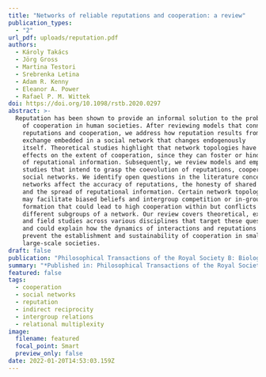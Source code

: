```yaml
---
title: "Networks of reliable reputations and cooperation: a review"
publication_types:
  - "2"
url_pdf: uploads/reputation.pdf
authors:
  - Károly Takács   
  - Jörg Gross   
  - Martina Testori   
  - Srebrenka Letina  
  - Adam R. Kenny   
  - Eleanor A. Power   
  - Rafael P. M. Wittek
doi: https://doi.org/10.1098/rstb.2020.0297
abstract: >-
  Reputation has been shown to provide an informal solution to the problem
    of cooperation in human societies. After reviewing models that connect
    reputations and cooperation, we address how reputation results from information
    exchange embedded in a social network that changes endogenously
    itself. Theoretical studies highlight that network topologies have different
    effects on the extent of cooperation, since they can foster or hinder the flow
    of reputational information. Subsequently, we review models and empirical
    studies that intend to grasp the coevolution of reputations, cooperation and
    social networks. We identify open questions in the literature concerning how
    networks affect the accuracy of reputations, the honesty of shared information
    and the spread of reputational information. Certain network topologies
    may facilitate biased beliefs and intergroup competition or in-group identity
    formation that could lead to high cooperation within but conflicts between
    different subgroups of a network. Our review covers theoretical, experimental
    and field studies across various disciplines that target these questions
    and could explain how the dynamics of interactions and reputations help or
    prevent the establishment and sustainability of cooperation in small- and
    large-scale societies.
draft: false
publication: "Philosophical Transactions of the Royal Society B: Biological Sciences"
summary: "*Published in: Philosophical Transactions of the Royal Society B: Biological Sciences*"
featured: false
tags:
  - cooperation 
  - social networks 
  - reputation 
  - indirect reciprocity    
  - intergroup relations   
  - relational multiplexity
image:
  filename: featured
  focal_point: Smart
  preview_only: false
date: 2022-01-20T14:53:03.159Z
---
```

<script type='text/javascript' src='https://d1bxh8uas1mnw7.cloudfront.net/assets/embed.js'></script>

<div data-badge-details="right" data-badge-type="large-donut" data-doi="https://doi.org/10.1098/rstb.2020.0297" data-hide-no-mentions="true" class="altmetric-embed"></div>

